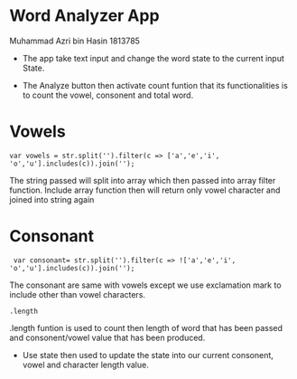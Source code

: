 # Word Analyzer App
Muhammad Azri bin Hasin 1813785

* The app take text input and change the word state to the current input State.

* The Analyze button then activate count funtion that its functionalities is to count the vowel, consonent and total word.

# Vowels

```
var vowels = str.split('').filter(c => ['a','e','i', 'o','u'].includes(c)).join('');
```

The string passed will split into array which then passed into array filter function. Include array function then will return only vowel character and joined into string again


# Consonant

```
 var consonant= str.split('').filter(c => !['a','e','i', 'o','u'].includes(c)).join('');
 ```
 The consonant are same with vowels except we use exclamation mark to include other than vowel characters.
 
 ```
 .length
 ```
 .length funtion is used to count then length of word that has been passed and consonent/vowel value that has been produced.
 
 * Use state then used to update the state into our current consonent, vowel and character length value. 
 
